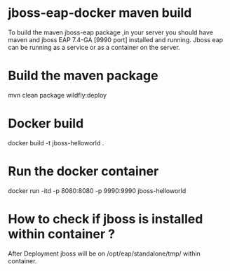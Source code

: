 # jboss-eap-docker maven build
To build the maven jboss-eap package ,in your server you should have maven and jboss EAP 7.4-GA [9990 port] installed and running.
Jboss eap can be running as a service or as a container on the server.

# Build the maven package
mvn clean package wildfly:deploy

# Docker build 
docker build -t jboss-helloworld .

# Run the docker container 

docker run -itd -p 8080:8080 -p 9990:9990 jboss-helloworld

# How to check if jboss is installed within container ?
After Deployment jboss will be on /opt/eap/standalone/tmp/ within container.

